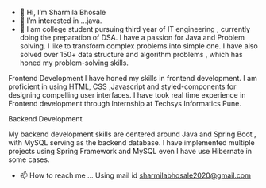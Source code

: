 - 👋 Hi, I’m Sharmila Bhosale
- 👀 I’m interested in ...java.
- 🌱 I am college student pursuing third year of IT engineering , currently doing the preparation of DSA. I have a passion for Java and Problem solving. I like to transform complex problems into simple one. I have also solved over 150+ data structure and algorithm problems , which has honed my problem-solving skills.

Frontend Development
I have honed my skills in frontend development. I am proficient in using HTML, CSS ,Javascript and styled-components for designing compelling user interfaces. I have took real time experience in Frontend development through Internship at Techsys Informatics Pune.

Backend Development

My backend development skills are centered around Java and Spring Boot , with MySQL serving as the backend database. I have implemented multiple projects using Spring Framework and MySQL even I have use Hibernate in some cases.
- 📫 How to reach me ...  Using mail id sharmilabhosale2020@gmail.com
<!---
Sharmila2002/Sharmila2002 is a ✨ special ✨ repository because its `README.md` (this file) appears on your GitHub profile.
You can click the Preview link to take a look at your changes.
--->
